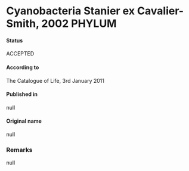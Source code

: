 Cyanobacteria Stanier ex Cavalier-Smith, 2002 PHYLUM
=======

#### Status
ACCEPTED

#### According to
The Catalogue of Life, 3rd January 2011

#### Published in
null

#### Original name
null

### Remarks
null